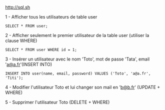 http://sql.sh 

1 - Afficher tous les utilisateurs de table user 

```
SELECT * FROM user;
```

2 - Afficher seulement le premier utilisateur de la table user (utiliser la clause WHERE) 

```
SELECT * FROM user WHERE id = 1;
```

3 - Insérer un utilisateur avec le nom 'Toto', mot de passe 'Tata', email 'a@a.fr'(INSERT INTO)

```
INSERT INTO user(name, email, password) VALUES ('Toto', 'a@a.fr', 'Titi');
```

4 - Modifier l'utilisateur Toto et lui changer son mail en 'b@b.fr' (UPDATE + WHERE)

5 - Supprimer l'utilisateur Toto (DELETE + WHERE)


